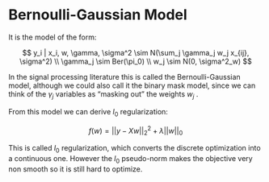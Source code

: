 # Bernoulli-Gaussian Model

It is the model of the form:

$$
y_i | x_i, w, \gamma, \sigma^2 \sim N(\sum_j \gamma_j w_j x_{ij}, \sigma^2) \\
\gamma_j \sim Ber(\pi_0) \\
w_j \sim N(0, \sigma^2_w)
$$

In the signal processing literature this is called the Bernoulli-Gaussian model, although we could also call it the binary mask model, since we can think of the $\gamma_j$  variables as “masking out” the weights $w_j$ .

From this model we can derive $l_0$ regularization:

$$f(w) = ||y - Xw ||_2^2 + \lambda ||w||_0$$

This is called $l_0$ regularization, which converts the discrete optimization into a continuous one. However the $l_0$ pseudo-norm makes the objective very non smooth so it is still hard to optimize.
